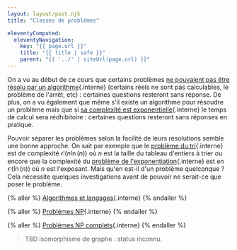 ```yaml
---
layout: layout/post.njk
title: "Classes de problèmes"

eleventyComputed:
  eleventyNavigation:
    key: "{{ page.url }}"
    title: "{{ title | safe }}"
    parent: "{{ '../' | siteUrl(page.url) }}"
---
```


On a vu au début de ce cours que certains problèmes [ne pouvaient pas être résolu par un algorithme](../bases-théoriques/calculabilité){.interne} (certains réels ne sont pas calculables, le problème de l'arrêt, etc) : certaines questions resteront sans réponse. De plus, on a vu également que même s'il existe un algorithme pour résoudre un problème mais que si [sa complexité est exponentielle](../complexité-calculs/importance){.interne} le temps de calcul sera rédhibitoire : certaines questions resteront sans réponses en pratique.

Pouvoir séparer les problèmes selon la facilité de leurs résolutions semble une bonne approche. On sait par exemple que le [problème du tri](../problème-tris){.interne} est de complexité $\mathcal{O}(n\ln(n))$ où $n$ est la taille du tableau d'entiers à trier ou encore que la complexité du [problème de l'exponentiation](../projet-exponentiation){.interne} est en $\mathcal{O}(\ln(n))$ où $n$ est l'exposant. Mais qu'en est-il d'un problème quelconque ? Cela nécessite quelques investigations avant de pouvoir ne serait-ce que poser le problème.


{% aller %}
[Algorithmes et langages](./décideur-décision){.interne}
{% endaller %}

{% aller %}
[Problèmes NP](./problèmes-NP){.interne}
{% endaller %}

{% aller %}
[Problèmes NP complets](./problèmes-NPC){.interne}
{% endaller %}

> TBD isomorphisme de graphe : status inconnu.

